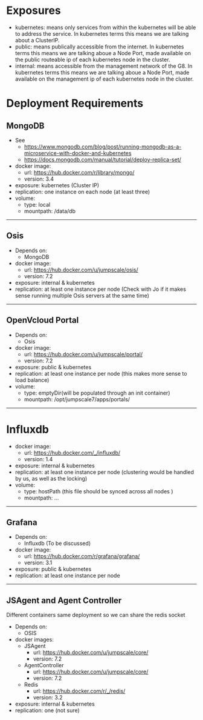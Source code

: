 # Exposures
- kubernetes: means only services from within the kubernetes will be able to address the service. In kubernetes terms this means we are talking about a ClusterIP.
- public: means publically accessible from the internet. In kubernetes terms this means we are talking aboue a Node Port, made available on the public routeable ip of each kubernetes node in the cluster.
- internal: means accessible from the management network of the G8. In kubernetes terms this means we are talking aboue a Node Port, made available on the management ip of each kubernetes node in the cluster.

# Deployment Requirements

## MongoDB
- See
  - https://www.mongodb.com/blog/post/running-mongodb-as-a-microservice-with-docker-and-kubernetes
  - https://docs.mongodb.com/manual/tutorial/deploy-replica-set/
- docker image:
  - url: https://hub.docker.com/r/library/mongo/
  - version: 3.4
- exposure: kubernetes (Cluster IP)
- replication: one instance on each node (at least three)
- volume:
  - type: local
  - mountpath: /data/db
---------------------
## Osis
- Depends on:
  - MongoDB
- docker image:
  - url: https://hub.docker.com/u/jumpscale/osis/
  - version: 7.2
- exposure: internal & kubernetes
- replication: at least one instance per node (Check with Jo if it makes sense running multiple Osis servers at the same time)
---------------------
## OpenVcloud Portal
- Depends on:
  - Osis
- docker image:
  - url: https://hub.docker.com/u/jumpscale/portal/
  - version: 7.2
- exposure: public & kubernetes
- replication: at least one instance per node (this makes more sense to load balance)
- volume:
  - type: emptyDir(will be populated through an init container)
  - mountpath: /opt/jumpscale7/apps/portals/
---------------------
# Influxdb
- docker image:
  - url: https://hub.docker.com/_/influxdb/
  - version: 1.4
- exposure: internal & kubernetes
- replication: at least one instance per node (clustering would be handled by us, as well as the locking)
- volume:
  - type: hostPath (this file should be synced across all nodes )
  - mountpath: ...
---------------------
## Grafana
- Depends on:
  - Influxdb (To be discussed)
- docker image:
  - url: https://hub.docker.com/r/grafana/grafana/
  - version: 3.1
- exposure: public & kubernetes
- replication: at least one instance per node
---------------------
## JSAgent and Agent Controller
Different containers same deployment so we can share the redis socket
- Depends on:
  - OSIS
- docker images:
  - JSAgent
    - url: https://hub.docker.com/u/jumpscale/core/
    - version: 7.2
  - AgentController
    - url: https://hub.docker.com/u/jumpscale/core/
    - version: 7.2
  - Redis
    - url: https://hub.docker.com/r/_/redis/
    - version: 3.2
- exposure: internal & kubernetes
- replication: one (not sure)
